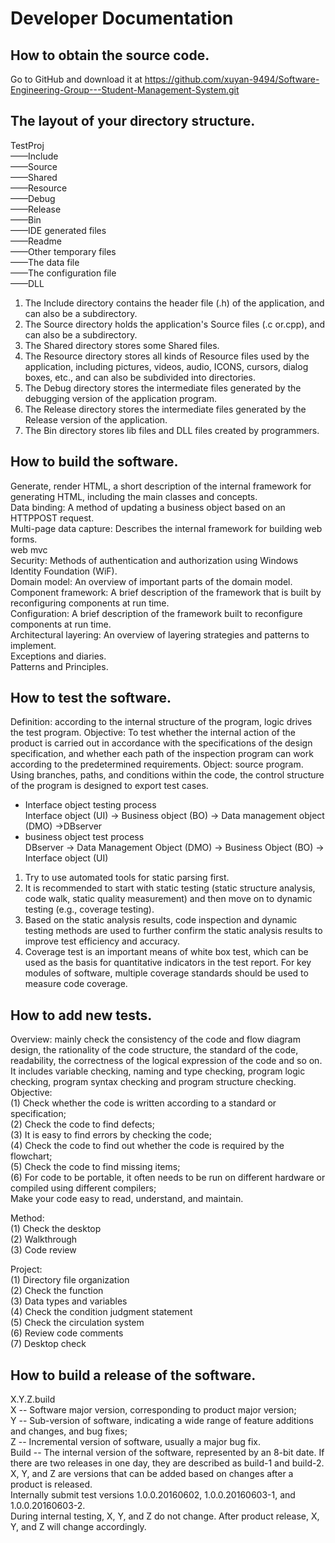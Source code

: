 Developer Documentation
===
How to obtain the source code. 
----
Go to GitHub and download it at https://github.com/xuyan-9494/Software-Engineering-Group---Student-Management-System.git

The layout of your directory structure.
----
TestProj  
           ——Include         
           ——Source         
           ——Shared         
           ——Resource        
           ——Debug         
           ——Release         
           ——Bin         
           ——IDE generated files         
           ——Readme         
           ——Other temporary files        
           ——The data file             
           ——The configuration file         
           ——DLL
1. The Include directory contains the header file (.h) of the application, and can also be a subdirectory.
2. The Source directory holds the application's Source files (.c or.cpp), and can also be a subdirectory.
3. The Shared directory stores some Shared files.
4. The Resource directory stores all kinds of Resource files used by the application, including pictures, videos, audio, ICONS, cursors, dialog boxes, etc., and can also be subdivided into directories.
5. The Debug directory stores the intermediate files generated by the debugging version of the application program.
6. The Release directory stores the intermediate files generated by the Release version of the application.
7. The Bin directory stores lib files and DLL files created by programmers.

How to build the software.
----
Generate, render HTML, a short description of the internal framework for generating HTML, including the main classes and concepts.  
Data binding: A method of updating a business object based on an HTTPPOST request.  
Multi-page data capture: Describes the internal framework for building web forms.  
web mvc  
Security: Methods of authentication and authorization using Windows Identity Foundation (WiF).  
Domain model: An overview of important parts of the domain model.  
Component framework: A brief description of the framework that is built by reconfiguring components at run time.  
Configuration: A brief description of the framework built to reconfigure components at run time.  
Architectural layering: An overview of layering strategies and patterns to implement.  
Exceptions and diaries.  
Patterns and Principles.  

How to test the software. 
----
Definition: according to the internal structure of the program, logic drives the test program.
Objective: To test whether the internal action of the product is carried out in accordance with the specifications of the design specification, and whether each path of the inspection program can work according to the predetermined requirements.
Object: source program.
Using branches, paths, and conditions within the code, the control structure of the program is designed to export test cases.
* Interface object testing process  
Interface object (UI) → Business object (BO) → Data management object (DMO) →DBserver
* business object test process  
DBserver → Data Management Object (DMO) → Business Object (BO) → Interface object (UI)

1. Try to use automated tools for static parsing first.
2. It is recommended to start with static testing (static structure analysis, code walk, static quality measurement) and then move on to dynamic testing (e.g., coverage testing).
3. Based on the static analysis results, code inspection and dynamic testing methods are used to further confirm the static analysis results to improve test efficiency and accuracy.
4. Coverage test is an important means of white box test, which can be used as the basis for quantitative indicators in the test report. For key modules of software, multiple coverage standards should be used to measure code coverage.

How to add new tests. 
----
Overview: mainly check the consistency of the code and flow diagram design, the rationality of the code structure, the standard of the code, readability, the correctness of the logical expression of the code and so on. It includes variable checking, naming and type checking, program logic checking, program syntax checking and program structure checking.  
Objective:  
(1) Check whether the code is written according to a standard or specification;  
(2) Check the code to find defects;  
(3) It is easy to find errors by checking the code;  
(4) Check the code to find out whether the code is required by the flowchart;  
(5) Check the code to find missing items;  
(6) For code to be portable, it often needs to be run on different hardware or compiled using different compilers;  
Make your code easy to read, understand, and maintain.  

Method:  
(1) Check the desktop  
(2) Walkthrough  
(3) Code review  

Project:  
(1) Directory file organization  
(2) Check the function  
(3) Data types and variables  
(4) Check the condition judgment statement  
(5) Check the circulation system  
(6) Review code comments  
(7) Desktop check  

How to build a release of the software.
----
X.Y.Z.build  
X -- Software major version, corresponding to product major version;  
Y -- Sub-version of software, indicating a wide range of feature additions and changes, and bug fixes;  
Z -- Incremental version of software, usually a major bug fix.  
Build -- The internal version of the software, represented by an 8-bit date. If there are two releases in one day, they are described as build-1 and build-2.  
X, Y, and Z are versions that can be added based on changes after a product is released.  
Internally submit test versions 1.0.0.20160602, 1.0.0.20160603-1, and 1.0.0.20160603-2.  
During internal testing, X, Y, and Z do not change. After product release, X, Y, and Z will change accordingly.  
